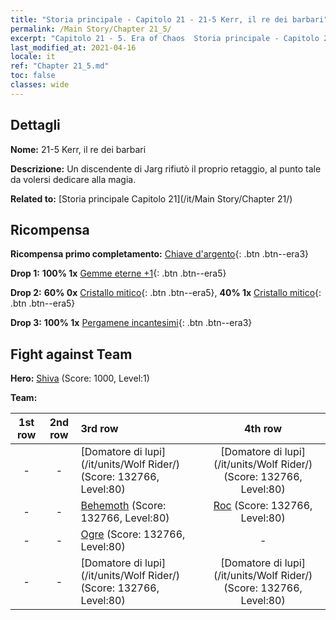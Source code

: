 ```yaml
---
title: "Storia principale - Capitolo 21 - 21-5 Kerr, il re dei barbari"
permalink: /Main Story/Chapter 21_5/
excerpt: "Capitolo 21 - 5. Era of Chaos  Storia principale - Capitolo 21_5. 21-5 Kerr, il re dei barbari"
last_modified_at: 2021-04-16
locale: it
ref: "Chapter 21_5.md"
toc: false
classes: wide
---
```


## Dettagli

 **Nome:** 21-5 Kerr, il re dei barbari

 **Descrizione:** Un discendente di Jarg rifiutò il proprio retaggio, al punto tale da volersi dedicare alla magia.

 **Related to:** [Storia principale Capitolo 21](/it/Main Story/Chapter 21/)

## Ricompensa

 **Ricompensa primo completamento:** [Chiave d'argento](/it/Items/con_693/){: .btn .btn--era3}

 **Drop 1:** **100% 1x** [Gemme eterne +1](/it/Items/mat_72/){: .btn .btn--era5}

 **Drop 2:** **60% 0x** [Cristallo mitico](/it/Items/mat_66/){: .btn .btn--era5}, **40% 1x** [Cristallo mitico](/it/Items/mat_66/){: .btn .btn--era5}

 **Drop 3:** **100% 1x** [Pergamene incantesimi](/it/Items/con_694/){: .btn .btn--era3}


## Fight against Team
 **Hero:** [Shiva](/it/heroes/Shiva/) (Score: 1000, Level:1)

 **Team:**


  | 1st row | 2nd row | 3rd row | 4th row |
  |:----:|:----:|:----|:----:|
  | - | - | [Domatore di lupi](/it/units/Wolf Rider/) (Score: 132766, Level:80)  | [Domatore di lupi](/it/units/Wolf Rider/) (Score: 132766, Level:80)  |
  | - | - | [Behemoth](/it/units/Behemoth/) (Score: 132766, Level:80)  | [Roc](/it/units/Roc/) (Score: 132766, Level:80)  |
  | - | - | [Ogre](/it/units/Ogre/) (Score: 132766, Level:80)  | - |
  | - | - | [Domatore di lupi](/it/units/Wolf Rider/) (Score: 132766, Level:80)  | [Domatore di lupi](/it/units/Wolf Rider/) (Score: 132766, Level:80)  |


